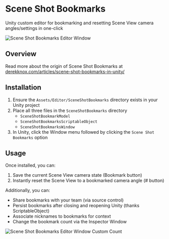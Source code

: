 # Scene Shot Bookmarks
Unity custom editor for bookmarking and resetting Scene View camera angles/settings in one-click

![Scene Shot Bookmarks Editor Window](http://derekknox.com/articles/scene-shot-bookmarks-in-unity/assets/img/scene-shot-bookmarks-custom-editor.png "Scene Shot Bookmarks Editor Window")

## Overview
Read more about the origin of Scene Shot Bookmarks at [derekknox.com/articles/scene-shot-bookmarks-in-unity/](http://derekknox.com/articles/scene-shot-bookmarks-in-unity/)

## Installation
1. Ensure the `Assets/Editor/SceneShotBookmarks` directory exists in your Unity project
2. Place all three files in the `SceneShotBookmarks` directory
    - `SceneShotBookmarkModel`
    - `SceneShotBookmarksScriptableObject`
    - `SceneShotBookmarksWindow`
3. In Unity, click the Window menu followed by clicking the `Scene Shot Bookmarks` option

## Usage
Once installed, you can:
1. Save the current Scene View camera state (Bookmark button)
2. Instantly reset the Scene View to a bookmarked camera angle (# button)

Additionally, you can:
- Share bookmarks with your team (via source control)
- Persist bookmarks after closing and reopening Unity (thanks ScriptableObject)
- Associate nicknames to bookmarks for context
- Change the bookmark count via the Inspector Window

![Scene Shot Bookmarks Editor Window Custom Count](http://derekknox.com/articles/scene-shot-bookmarks-in-unity/assets/img/scene-shot-bookmarks-custom-editor-count.png "Scene Shot Bookmarks Editor Window Custom Count")
